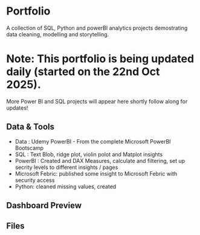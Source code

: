 # Portfolio
A collection of SQL, Python and powerBI analytics projects demostrating data cleaning, modelling and storytelling.

# Note: This portfolio is being updated daily (started on the 22nd Oct 2025).
More Power BI and SQL projects will appear here shortly follow along for updates!

## Data & Tools
- Data : Udemy PowerBI  - From the complete Microsoft PowerBI Bootscamp
- SQL : Text Blob, ridge plot, violin polot and Matplot insights
- PowerBI : Created and DAX Measures, calculate and filtering, set up secrity levels to different insights / pages
- Microsoft Febric: published some insight to Microsoft Febric with security access
- Python: cleaned missing values, created

## Dashboard Preview

## Files
